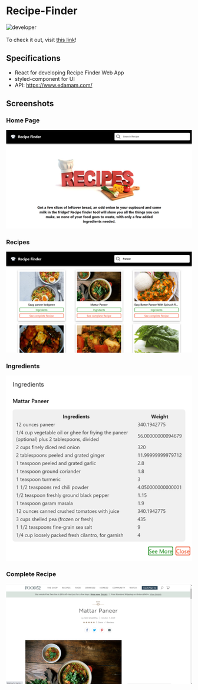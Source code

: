 # Recipe-Finder
![developer](https://img.shields.io/badge/Developed%20By%20%3A-Sakshi%20Gupta-red)
<br>
<br>
To check it out, visit [this link](https://sakshi-codes.github.io/Recipe-Finder/)!
## Specifications
- React for developing Recipe Finder Web App
- styled-component for UI
- API: https://www.edamam.com/
## Screenshots
### Home Page
![](https://github.com/sakshi-codes/Recipe-Finder/blob/main/Screenshots/Home%20Page.png)
### Recipes
![](https://github.com/sakshi-codes/Recipe-Finder/blob/main/Screenshots/Paneer.png)
### Ingredients
![](https://github.com/sakshi-codes/Recipe-Finder/blob/main/Screenshots/Ingredients.png)
### Complete Recipe
![](https://github.com/sakshi-codes/Recipe-Finder/blob/main/Screenshots/Recipe.png)


